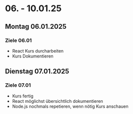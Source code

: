 # 06. - 10.01.25

## Montag 06.01.2025
### Ziele 06.01
- React Kurs durcharbeiten
- Kurs Dokumentieren

## Dienstag 07.01.2025
### Ziele 07.01
- Kurs fertig
- React möglichst übersichtlich dokumentieren
- Node.js nochmals repetieren, wenn nötig Kurs anschauen